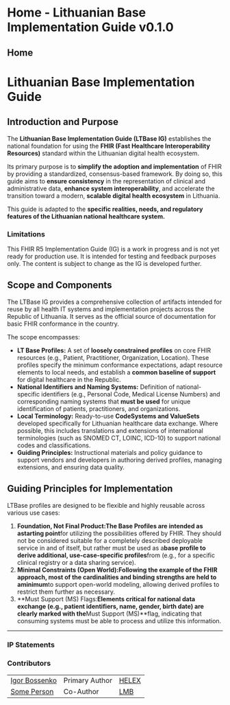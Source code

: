 # Home - Lithuanian Base Implementation Guide v0.1.0

## Home

# Lithuanian Base Implementation Guide

## Introduction and Purpose

The **Lithuanian Base Implementation Guide (LTBase IG)** establishes the national foundation for using the **FHIR (Fast Healthcare Interoperability Resources)** standard within the Lithuanian digital health ecosystem.

Its primary purpose is to **simplify the adoption and implementation** of FHIR by providing a standardized, consensus-based framework. By doing so, this guide aims to **ensure consistency** in the representation of clinical and administrative data, **enhance system interoperability**, and accelerate the transition toward a modern, **scalable digital health ecosystem** in Lithuania.

This guide is adapted to the **specific realities, needs, and regulatory features of the Lithuanian national healthcare system.**

### Limitations

This FHIR R5 Implementation Guide (IG) is a work in progress and is not yet ready for production use. It is intended for testing and feedback purposes only. The content is subject to change as the IG is developed further.

## Scope and Components

The LTBase IG provides a comprehensive collection of artifacts intended for reuse by all health IT systems and implementation projects across the Republic of Lithuania. It serves as the official source of documentation for basic FHIR conformance in the country.

The scope encompasses:

* **LT Base Profiles:** A set of **loosely constrained profiles** on core FHIR resources (e.g., Patient, Practitioner, Organization, Location). These profiles specify the minimum conformance expectations, adapt resource elements to local needs, and establish a **common baseline of support** for digital healthcare in the Republic.
* **National Identifiers and Naming Systems:** Definition of national-specific identifiers (e.g., Personal Code, Medical License Numbers) and corresponding naming systems that **must be used** for unique identification of patients, practitioners, and organizations.
* **Local Terminology:** Ready-to-use **CodeSystems and ValueSets** developed specifically for Lithuanian healthcare data exchange. Where possible, this includes translations and extensions of international terminologies (such as SNOMED CT, LOINC, ICD-10) to support national codes and classifications.
* **Guiding Principles:** Instructional materials and policy guidance to support vendors and developers in authoring derived profiles, managing extensions, and ensuring data quality.

## Guiding Principles for Implementation

LTBase profiles are designed to be flexible and highly reusable across various use cases:

1. **Foundation, Not Final Product:**The Base Profiles are intended as a**starting point**for utilizing the possibilities offered by FHIR. They should not be considered suitable for a completely described deployable service in and of itself, but rather must be used as a**base profile to derive additional, use-case-specific profiles**from (e.g., for a specific clinical registry or a data sharing service).
1. **Minimal Constraints (Open World):**Following the example of the FHIR approach, most of the cardinalities and binding strengths are held to a**minimum**to support open-world modeling, allowing derived profiles to restrict them further as necessary.
1. **Must Support (MS) Flags:**Elements critical for national data exchange (e.g., patient identifiers, name, gender, birth date) are clearly marked with the**Must Support (MS)**flag, indicating that consuming systems must be able to process and utilize this information.

-------

### IP Statements

### Contributors

| | | |
| :--- | :--- | :--- |
| [Igor Bossenko](https://www.linkedin.com/in/igor-bossenko/) | Primary Author | [HELEX](https://helex.org) |
| [Some Person](#) | Co-Author | [LMB](https://lmb.lt) |

